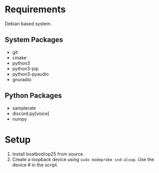 # Requirements
Debian based system.

## System Packages
  - git
  - cmake
  - python3
  - python3-pip
  - python3-pyaudio
  - gnuradio

## Python Packages 
  - samplerate
  - discord.py[voice]
  - numpy

# Setup
1. Install boatbod/op25 from source.
2. Create a loopback device using `sudo modeprobe snd-aloop`. Use the device # in the script.
